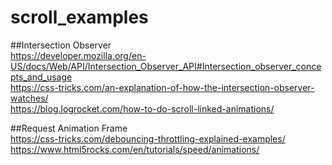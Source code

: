 # scroll_examples

##Intersection Observer  
https://developer.mozilla.org/en-US/docs/Web/API/Intersection_Observer_API#Intersection_observer_concepts_and_usage  
https://css-tricks.com/an-explanation-of-how-the-intersection-observer-watches/  
https://blog.logrocket.com/how-to-do-scroll-linked-animations/

##Request Animation Frame  
https://css-tricks.com/debouncing-throttling-explained-examples/  
https://www.html5rocks.com/en/tutorials/speed/animations/
